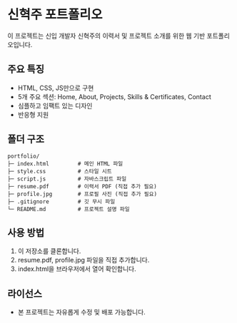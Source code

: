 # 신혁주 포트폴리오

이 프로젝트는 신입 개발자 신혁주의 이력서 및 프로젝트 소개를 위한 웹 기반 포트폴리오입니다.

## 주요 특징
- HTML, CSS, JS만으로 구현
- 5개 주요 섹션: Home, About, Projects, Skills & Certificates, Contact
- 심플하고 임팩트 있는 디자인
- 반응형 지원

## 폴더 구조

```
portfolio/
├─ index.html         # 메인 HTML 파일
├─ style.css          # 스타일 시트
├─ script.js          # 자바스크립트 파일
├─ resume.pdf         # 이력서 PDF (직접 추가 필요)
├─ profile.jpg        # 프로필 사진 (직접 추가 필요)
├─ .gitignore         # 깃 무시 파일
└─ README.md          # 프로젝트 설명 파일
```

## 사용 방법
1. 이 저장소를 클론합니다.
2. resume.pdf, profile.jpg 파일을 직접 추가합니다.
3. index.html을 브라우저에서 열어 확인합니다.

## 라이선스
- 본 프로젝트는 자유롭게 수정 및 배포 가능합니다. 
